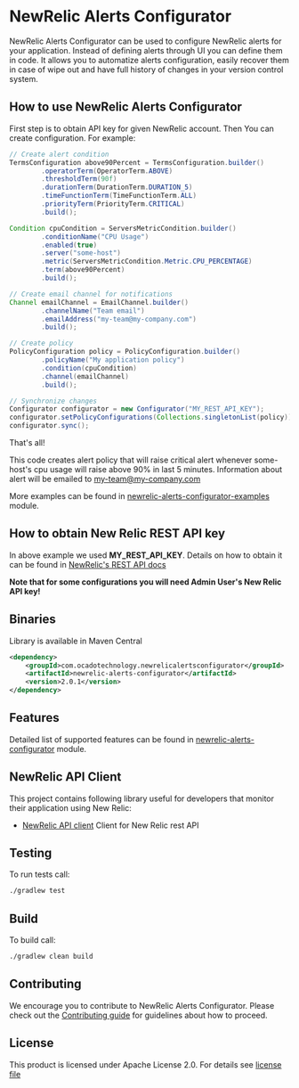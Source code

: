 # NewRelic Alerts Configurator

NewRelic Alerts Configurator can be used to configure NewRelic alerts for your application. Instead of defining alerts 
through UI you can define them in code.
It allows you to automatize alerts configuration, easily recover them in case of wipe out and have full history of changes in 
your version control system.

## How to use NewRelic Alerts Configurator

First step is to obtain API key for given NewRelic account. Then You can create configuration. For example:

```java
// Create alert condition
TermsConfiguration above90Percent = TermsConfiguration.builder()
        .operatorTerm(OperatorTerm.ABOVE)
        .thresholdTerm(90f)
        .durationTerm(DurationTerm.DURATION_5)
        .timeFunctionTerm(TimeFunctionTerm.ALL)
        .priorityTerm(PriorityTerm.CRITICAL)
        .build();

Condition cpuCondition = ServersMetricCondition.builder()
        .conditionName("CPU Usage")
        .enabled(true)
        .server("some-host")
        .metric(ServersMetricCondition.Metric.CPU_PERCENTAGE)
        .term(above90Percent)
        .build();

// Create email channel for notifications
Channel emailChannel = EmailChannel.builder()
        .channelName("Team email")
        .emailAddress("my-team@my-company.com")
        .build();

// Create policy
PolicyConfiguration policy = PolicyConfiguration.builder()
        .policyName("My application policy")
        .condition(cpuCondition)
        .channel(emailChannel)
        .build();

// Synchronize changes
Configurator configurator = new Configurator("MY_REST_API_KEY");
configurator.setPolicyConfigurations(Collections.singletonList(policy));
configurator.sync();
```

That's all!

This code creates alert policy that will raise critical alert whenever some-host's cpu usage will raise above 90% in last 5
 minutes. Information about alert will be emailed to my-team@my-company.com
 
More examples can be found in [newrelic-alerts-configurator-examples](newrelic-alerts-configurator-examples) module.
 
## How to obtain New Relic REST API key

In above example we used **MY_REST_API_KEY**. Details on how to obtain it can be found in 
[NewRelic's REST API docs](https://docs.newrelic.com/docs/apis/rest-api-v2/getting-started/api-keys)

**Note that for some configurations you will need Admin User's New Relic API key!**

## Binaries

Library is available in Maven Central
```xml
<dependency>
    <groupId>com.ocadotechnology.newrelicalertsconfigurator</groupId>
    <artifactId>newrelic-alerts-configurator</artifactId>
    <version>2.0.1</version>
</dependency>
```

## Features

Detailed list of supported features can be found in [newrelic-alerts-configurator](newrelic-alerts-configurator/) module.

## NewRelic API Client

This project contains following library useful for developers that monitor their application using New Relic:
- [NewRelic API client](newrelic-api-client/)
  Client for New Relic rest API

## Testing

To run tests call:

```bash
./gradlew test
```

## Build

To build call:

```bash
./gradlew clean build
```

## Contributing

We encourage you to contribute to NewRelic Alerts Configurator. Please check out the [Contributing guide](CONTRIBUTING.md) for 
guidelines about how to proceed.

## License

This product is licensed under Apache License 2.0. For details see [license file](LICENSE)
